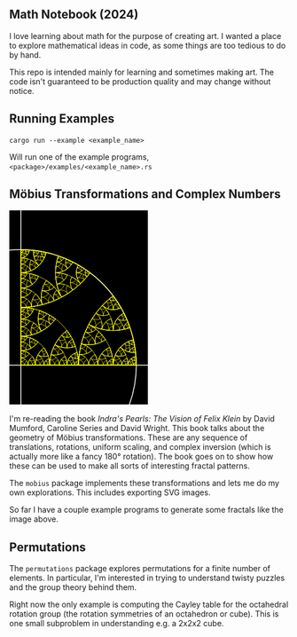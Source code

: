## Math Notebook (2024)

I love learning about math for the purpose of creating art. I wanted a place to 
explore mathematical ideas in code, as some things are too tedious to do by
hand.

This repo is intended mainly for learning and sometimes making art. The code
isn't guaranteed to be production quality and may change without notice.

## Running Examples

```
cargo run --example <example_name>
```

Will run one of the example programs, `<package>/examples/<example_name>.rs`

## Möbius Transformations and Complex Numbers

![Example output](./figures/tricorn.png)

I'm re-reading the book _Indra's Pearls: The Vision of Felix Klein_ 
by David Mumford, Caroline Series and David Wright. This book talks
about the geometry of Möbius transformations. These are any sequence of
translations, rotations, uniform scaling, and complex inversion (which is 
actually more like a fancy 180° rotation). The book goes on to show how these
can be used to make all sorts of interesting fractal patterns.

The `mobius` package implements these transformations and lets me do my own
explorations. This includes exporting SVG images.

So far I have a couple example programs to generate some fractals like the
image above.

## Permutations

The `permutations` package explores permutations for a finite number of
elements. In particular, I'm interested in trying to understand twisty puzzles
and the group theory behind them.

Right now the only example is computing the Cayley table for the octahedral
rotation group (the rotation symmetries of an octahedron or cube). This is
one small subproblem in understanding e.g. a 2x2x2 cube.
